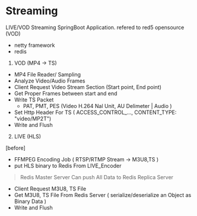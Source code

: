 # Streaming
LIVE/VOD Streaming SpringBoot Application. 
refered to red5 opensource (VOD)
+ netty framework
+ redis

1) VOD (MP4 -> TS)

- MP4 File Reader/ Sampling
- Analyze Video/Audio Frames
- Client Request Video Stream Section (Start point, End point)
- Get Proper Frames between start and end
- Write TS Packet 
  - PAT, PMT, PES (Video H.264 Nal Unit, AU Delimeter | Audio )
- Set Http Header For TS ( ACCESS_CONTROL_..., CONTENT_TYPE: "video/MP2T")
- Write and Flush


2) LIVE (HLS)

[before]
- FFMPEG Encoding Job ( RTSP/RTMP Stream -> M3U8,TS )
- put HLS binary to Redis
From LIVE_Encoder

> Redis Master Server Can push All Data to Redis Replica Server

- Client Request M3U8, TS File
- Get M3U8, TS File From Redis Server ( serialize/deserialize an Object as Binary Data )
- Write and Flush 

